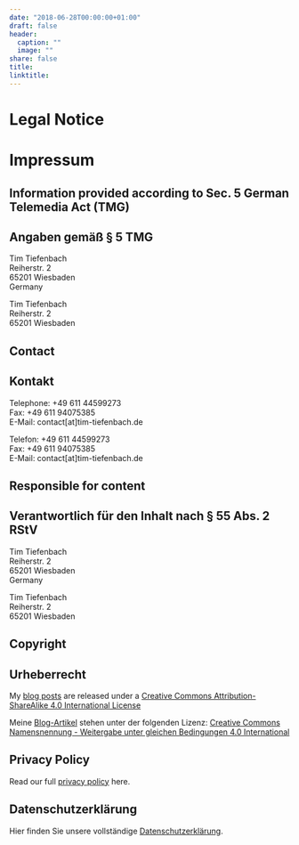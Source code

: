 ```yaml
---
date: "2018-06-28T00:00:00+01:00"
draft: false
header:
  caption: ""
  image: ""
share: false
title: 
linktitle: 
---
```


<div class="container license">

  <div class="row">
  <div class="col-12 col-lg-6 legal">
   <h1>Legal Notice</h1></div>
  <div class="col-12 col-lg-6 legal">
     <h1>Impressum</h1>
   </div>
   </div>
   
  <div class="row">
  <div class="col-12 col-lg-6 legal">
   <h2>Information provided according to Sec. 5 German Telemedia Act (TMG)</h2>
   </div>
  <div class="col-12 col-lg-6 legal">
    <h2>Angaben gemäß § 5 TMG</h2>
    </div>
   </div>
   
  <div class="row">
  <div class="col-12 col-lg-6 legal">
    <p>Tim Tiefenbach<br>
         Reiherstr. 2<br>
         65201 Wiesbaden<br>
         Germany</p>
         </div>
  <div class="col-12 col-lg-6 legal">
      <p>Tim Tiefenbach<br>
         Reiherstr. 2<br>
         65201 Wiesbaden<br>
         </p>
         </div>
   </div>
  
  <div class="row">
  <div class="col-12 col-lg-6 legal">
   <h2>Contact</h2>
   </div>
  <div class="col-12 col-lg-6 legal">
    <h2>Kontakt</h2>
    </div>
   </div>
   
  <div class="row">
  <div class="col-12 col-lg-6 legal">
       <p>Telephone: +49 611 44599273<br>
       Fax: +49 611 94075385<br>
       E-Mail: contact[at]tim-tiefenbach.de</p>
         </div>
  <div class="col-12 col-lg-6 legal">
       <p>Telefon: +49 611 44599273<br>
       Fax: +49 611 94075385<br>
       E-Mail: contact[at]tim-tiefenbach.de</p>
         </div>
   </div>
   
  <div class="row">
  <div class="col-12 col-lg-6 legal">
   <h2>Responsible for content</h2>
   </div>
  <div class="col-12 col-lg-6 legal">
    <h2>Verantwortlich für den Inhalt nach § 55 Abs. 2 RStV</h2>
    </div>
   </div>
   
  <div class="row">
  <div class="col-12 col-lg-6 legal">
         <p>Tim Tiefenbach<br>
         Reiherstr. 2<br>
         65201 Wiesbaden<br>
         Germany</p>
         </div>
  <div class="col-12 col-lg-6 legal">
         <p>Tim Tiefenbach<br>
         Reiherstr. 2<br>
         65201 Wiesbaden<br></p>
         </div>
   </div>
   
  <div class="row">
  <div class="col-12 col-lg-6 legal">
   <h2>Copyright</h2>
   </div>
  <div class="col-12 col-lg-6 legal">
    <h2>Urheberrecht</h2>
    </div>
   </div>
   
  <div class="row">
  <div class="col-12 col-lg-6 legal">
<p>My <a href="/post">blog posts</a> are released under a <a href="http://creativecommons.org/licenses/by-sa/4.0/" target="blank">Creative Commons Attribution-ShareAlike 4.0 International License<br><center>
<i class="fab fa-creative-commons"></i><i class="fab fa-creative-commons-by"></i><i class="fab fa-creative-commons-sa"></i>
</center></a></p>
         </div>
  <div class="col-12 col-lg-6 legal">
<p>Meine <a href="/post">Blog-Artikel</a> stehen unter der folgenden Lizenz: <a href="https://creativecommons.org/licenses/by-sa/4.0/deed.de" target="blank">Creative Commons Namensnennung - Weitergabe unter gleichen Bedingungen 4.0 International<br>
       <center>
<i class="fab fa-creative-commons"></i><i class="fab fa-creative-commons-by"></i><i class="fab fa-creative-commons-sa"></i>
</center></a></p>
         </div>
   </div>
   
<div class="row">
  <div class="col-12 col-lg-6 legal">
    <h2>Privacy Policy</h2>
    <p>Read our full <a href="/privacy">privacy policy</a> here.</p>
  </div>
  <div class="col-12 col-lg-6 legal">
    <h2>Datenschutzerklärung</h2>
    <p>Hier finden Sie unsere vollständige <a href="/privacy">Datenschutzerklärung</a>.</p>
  </div>
</div>

